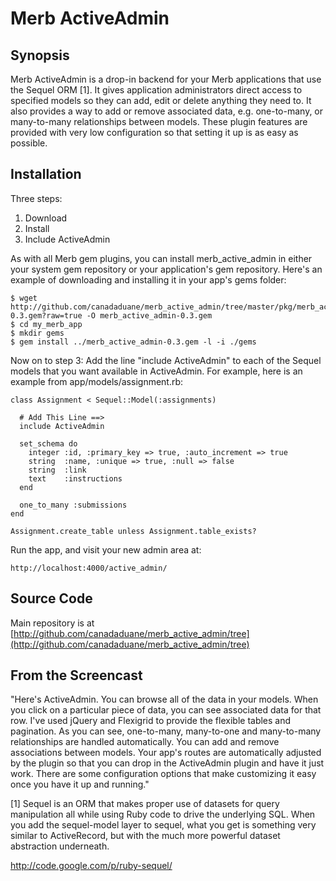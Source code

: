 Merb ActiveAdmin
================

## Synopsis ##

Merb ActiveAdmin is a drop-in backend for your Merb applications that use the Sequel ORM [1].  It gives application administrators direct access to specified models so they can add, edit or delete anything they need to.  It also provides a way to add or remove associated data, e.g. one-to-many, or many-to-many relationships between models.  These plugin features are provided with very low configuration so that setting it up is as easy as possible.

## Installation ##

Three steps:
1. Download
2. Install
3. Include ActiveAdmin

As with all Merb gem plugins, you can install merb_active_admin in either your system gem repository or your application's gem repository.  Here's an example of downloading and installing it in your app's gems folder:

    $ wget http://github.com/canadaduane/merb_active_admin/tree/master/pkg/merb_active_admin-0.3.gem?raw=true -O merb_active_admin-0.3.gem
    $ cd my_merb_app
    $ mkdir gems
    $ gem install ../merb_active_admin-0.3.gem -l -i ./gems

Now on to step 3: Add the line "include ActiveAdmin" to each of the Sequel models that you want available in ActiveAdmin.  For example, here is an example from app/models/assignment.rb:

    class Assignment < Sequel::Model(:assignments)
    
      # Add This Line ==>
      include ActiveAdmin
    
      set_schema do
        integer :id, :primary_key => true, :auto_increment => true
        string  :name, :unique => true, :null => false
        string  :link
        text    :instructions
      end
  
      one_to_many :submissions
    end

    Assignment.create_table unless Assignment.table_exists?

Run the app, and visit your new admin area at:

    http://localhost:4000/active_admin/

## Source Code ##
 
Main repository is at [http://github.com/canadaduane/merb_active_admin/tree](http://github.com/canadaduane/merb_active_admin/tree)


## From the Screencast ##

"Here's ActiveAdmin.  You can browse all of the data in your models.  When you click on a particular piece of data, you can see associated data for that row.  I've used jQuery and Flexigrid to provide the flexible tables and pagination.  As you can see, one-to-many, many-to-one and many-to-many relationships are handled automatically.  You can add and remove associations between models.  Your app's routes are automatically adjusted by the plugin so that you can drop in the ActiveAdmin plugin and have it just work.  There are some configuration options that make customizing it easy once you have it up and running."



[1] Sequel is an ORM that makes proper use of datasets for query manipulation all while using Ruby code to drive the underlying SQL.  When you add the sequel-model layer to sequel, what you get is something very similar to ActiveRecord, but with the much more powerful dataset abstraction underneath.

http://code.google.com/p/ruby-sequel/
